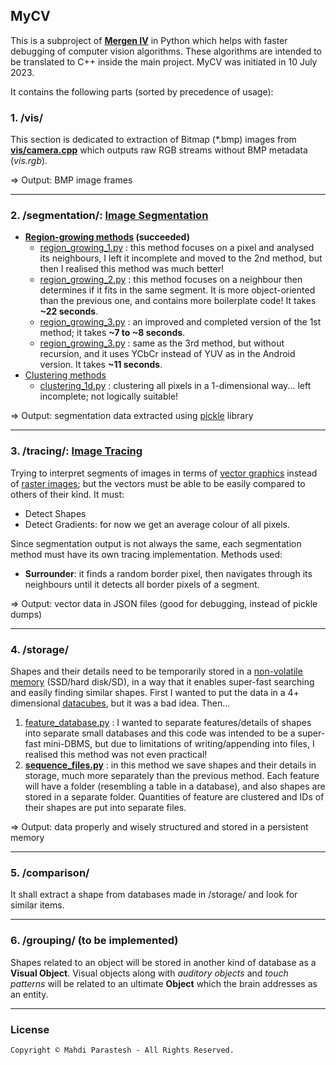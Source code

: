 ## MyCV

This is a subproject of [**Mergen IV**](https://github.com/fulcrum6378/mergen_android)
in Python which helps with faster debugging of computer vision algorithms.
These algorithms are intended to be translated to C++ inside the main project.
MyCV was initiated in 10 July 2023.

It contains the following parts (sorted by precedence of usage):

### 1. /vis/

This section is dedicated to extraction of Bitmap (*.bmp) images from [**vis/camera.cpp**](
https://github.com/fulcrum6378/mergen_android/blob/master/cpp/vis/camera.cpp)
which outputs raw RGB streams without BMP metadata (*vis.rgb*).

=> Output: BMP image frames

***

### 2. /segmentation/: [Image Segmentation](https://en.wikipedia.org/wiki/Image_segmentation)

- **[Region-growing methods](https://en.wikipedia.org/wiki/Region_growing) (succeeded)**
    - [region_growing_1.py](segmentation/region_growing_1.py) : this method focuses on a pixel and analysed its
      neighbours, I left it incomplete and moved to the 2nd method, but then I realised this method was much better!
    - [region_growing_2.py](segmentation/region_growing_2.py) : this method focuses on a neighbour then determines
      if it fits in the same segment. It is more object-oriented than the previous one, and contains more boilerplate
      code! It takes **~22 seconds**.
    - [region_growing_3.py](segmentation/region_growing_3.py) : an improved and completed version of the 1st method;
      it takes **~7 to ~8 seconds**.
    - [region_growing_3.py](segmentation/region_growing_3.py) : same as the 3rd method, but without recursion,
      and it uses YCbCr instead of YUV as in the Android version. It takes **~11 seconds**.
- [Clustering methods](https://en.wikipedia.org/wiki/Cluster_analysis)
    - [clustering_1d.py](segmentation/clustering_1d.py) : clustering all pixels in a 1-dimensional way...
      left incomplete; not logically suitable!

=> Output: segmentation data extracted using [pickle](https://docs.python.org/3/library/pickle.html) library

***

### 3. /tracing/: [Image Tracing](https://en.wikipedia.org/wiki/Image_tracing)

Trying to interpret segments of images in terms of [vector graphics](https://en.wikipedia.org/wiki/Vector_graphics)
instead of [raster images](https://en.wikipedia.org/wiki/Raster_graphics); but the vectors must be able to be easily
compared to others of their kind. It must:

- Detect Shapes
- Detect Gradients: for now we get an average colour of all pixels.

Since segmentation output is not always the same, each segmentation method must have its own tracing implementation.
Methods used:

- **Surrounder**: it finds a random border pixel, then navigates through its neighbours until it detects all border
  pixels of a segment.

=> Output: vector data in JSON files (good for debugging, instead of pickle dumps)

***

### 4. /storage/

Shapes and their details need to be temporarily stored in a [non-volatile memory](
https://en.wikipedia.org/wiki/Non-volatile_memory) (SSD/hard disk/SD), in a way that it enables super-fast searching
and easily finding similar shapes. First I wanted to put the data in a 4+ dimensional [datacubes](
https://en.wikipedia.org/wiki/Data_cube), but it was a bad idea. Then...

1. [feature_database.py](storage/feature_database.py) : I wanted to separate features/details of shapes into separate
   small databases and this code was intended to be a super-fast mini-DBMS, but due to limitations of writing/appending
   into files, I realised this method was not even practical!
2. [**sequence_files.py**](storage/sequence_files.py) : in this method we save shapes and their details in storage,
   much more separately than the previous method. Each feature will have a folder (resembling a table in a database),
   and also shapes are stored in a separate folder. Quantities of feature are clustered and IDs of their shapes are
   put into separate files.

=> Output: data properly and wisely structured and stored in a persistent memory

***

### 5. /comparison/

It shall extract a shape from databases made in /storage/ and look for similar items.

***

### 6. /grouping/ (to be implemented)

Shapes related to an object will be stored in another kind of database as a **Visual Object**.
Visual objects along with *auditory objects* and *touch patterns* will be related to an ultimate
**Object** which the brain addresses as an entity.

***

### License

```
Copyright © Mahdi Parastesh - All Rights Reserved.
```
